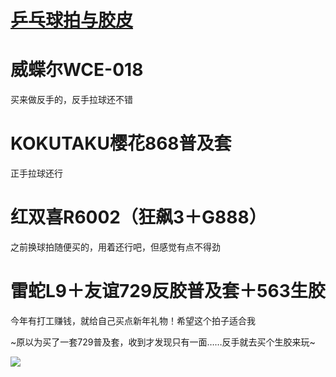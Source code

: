 # [乒乓球拍与胶皮](https://github.com/noteMay/blog/issues/34)

# 威蝶尔WCE-018

买来做反手的，反手拉球还不错

# KOKUTAKU樱花868普及套

正手拉球还行

# 红双喜R6002（狂飙3＋G888）

之前换球拍随便买的，用着还行吧，但感觉有点不得劲

# 雷蛇L9＋友谊729反胶普及套＋563生胶

今年有打工赚钱，就给自己买点新年礼物！希望这个拍子适合我

~原以为买了一套729普及套，收到才发现只有一面……反手就去买个生胶来玩~

![](https://9852.ru/images/2023/01/23/QQ20230123191212.png)